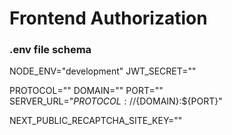 <h1>Frontend Authorization</h1>

<h3>.env file schema</h3>
NODE_ENV="development"
JWT_SECRET=""

PROTOCOL=""
DOMAIN=""
PORT=""
SERVER_URL="${PROTOCOL}://${DOMAIN}:${PORT}"

NEXT_PUBLIC_RECAPTCHA_SITE_KEY=""
